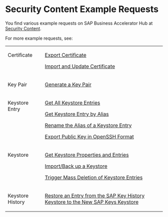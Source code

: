 <!-- loioacb89ef4d0044f74b2d82efa97aa6f8d -->

# Security Content Example Requests



You find various example requests on SAP Business Accelerator Hub at [Security Content](https://api.sap.com/api/SecurityContent).

For more example requests, see:


<table>
<tr>
<td valign="top">

Certificate

</td>
<td valign="top">

[Export Certificate](export-certificate-1133cca.md)

[Import and Update Certificate](import-and-update-certificate-be3a0b9.md)

</td>
</tr>
<tr>
<td valign="top">

Key Pair

</td>
<td valign="top">

[Generate a Key Pair](generate-a-key-pair-4d3dd24.md) 

</td>
</tr>
<tr>
<td valign="top">

Keystore Entry

</td>
<td valign="top">

[Get All Keystore Entries](get-all-keystore-entries-2b67349.md)

[Get Keystore Entry by Alias](get-keystore-entry-by-alias-e4526db.md)

[Rename the Alias of a Keystore Entry](rename-the-alias-of-a-keystore-entry-4024577.md)

[Export Public Key in OpenSSH Format](export-public-key-in-openssh-format-dbf276e.md)

</td>
</tr>
<tr>
<td valign="top">

Keystore

</td>
<td valign="top">

[Get Keystore Properties and Entries](get-keystore-properties-and-entries-bad4cc5.md)

[Import/Back up a Keystore](import-back-up-a-keystore-bcff852.md)

[Trigger Mass Deletion of Keystore Entries](trigger-mass-deletion-of-keystore-entries-bee2744.md)

</td>
</tr>
<tr>
<td valign="top">

Keystore History

</td>
<td valign="top">

[Restore an Entry from the SAP Key History Keystore to the New SAP Keys Keystore](restore-an-entry-from-the-sap-key-history-keystore-to-the-new-sap-keys-keystore-a0bd675.md) 

</td>
</tr>
</table>

